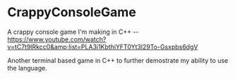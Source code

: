 # CrappyConsoleGame
A crappy console game I'm making in C++ -- https://www.youtube.com/watch?v=tC7t9lRkcc0&amp;list=PLA3i1KbthiYFT0Yt3l29To-Gsxpbs6dgV

Another terminal based game in C++ to further demostrate my ability to use the language. 
